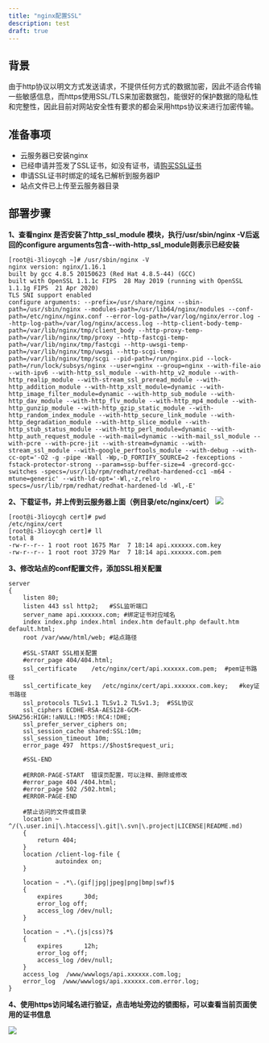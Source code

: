 ```yaml
---
title: "nginx配置SSL"
description: test
draft: true
---
```


## 背景

由于http协议以明文方式发送请求，不提供任何方式的数据加密，因此不适合传输一些敏感信息，而https使用SSL/TLS来加密数据包，能很好的保护数据的隐私性和完整性，因此目前对网站安全性有要求的都会采用https协议来进行加密传输。

## 准备事项

* 云服务器已安装nginx
* 已经申请并签发了SSL证书，如没有证书，请[购买SSL证书](https://console.qingcloud.com/ssl_certificates)
* 申请SSL证书时绑定的域名已解析到服务器IP
* 站点文件已上传至云服务器目录

## 部署步骤

**1、查看nginx 是否安装了http_ssl_module 模块，执行/usr/sbin/nginx -V后返回的configure arguments包含--with-http_ssl_module则表示已经安装**

```shell
[root@i-3lioycgh ~]# /usr/sbin/nginx -V
nginx version: nginx/1.16.1
built by gcc 4.8.5 20150623 (Red Hat 4.8.5-44) (GCC) 
built with OpenSSL 1.1.1c FIPS  28 May 2019 (running with OpenSSL 1.1.1g FIPS  21 Apr 2020)
TLS SNI support enabled
configure arguments: --prefix=/usr/share/nginx --sbin-path=/usr/sbin/nginx --modules-path=/usr/lib64/nginx/modules --conf-path=/etc/nginx/nginx.conf --error-log-path=/var/log/nginx/error.log --http-log-path=/var/log/nginx/access.log --http-client-body-temp-path=/var/lib/nginx/tmp/client_body --http-proxy-temp-path=/var/lib/nginx/tmp/proxy --http-fastcgi-temp-path=/var/lib/nginx/tmp/fastcgi --http-uwsgi-temp-path=/var/lib/nginx/tmp/uwsgi --http-scgi-temp-path=/var/lib/nginx/tmp/scgi --pid-path=/run/nginx.pid --lock-path=/run/lock/subsys/nginx --user=nginx --group=nginx --with-file-aio --with-ipv6 --with-http_ssl_module --with-http_v2_module --with-http_realip_module --with-stream_ssl_preread_module --with-http_addition_module --with-http_xslt_module=dynamic --with-http_image_filter_module=dynamic --with-http_sub_module --with-http_dav_module --with-http_flv_module --with-http_mp4_module --with-http_gunzip_module --with-http_gzip_static_module --with-http_random_index_module --with-http_secure_link_module --with-http_degradation_module --with-http_slice_module --with-http_stub_status_module --with-http_perl_module=dynamic --with-http_auth_request_module --with-mail=dynamic --with-mail_ssl_module --with-pcre --with-pcre-jit --with-stream=dynamic --with-stream_ssl_module --with-google_perftools_module --with-debug --with-cc-opt='-O2 -g -pipe -Wall -Wp,-D_FORTIFY_SOURCE=2 -fexceptions -fstack-protector-strong --param=ssp-buffer-size=4 -grecord-gcc-switches -specs=/usr/lib/rpm/redhat/redhat-hardened-cc1 -m64 -mtune=generic' --with-ld-opt='-Wl,-z,relro -specs=/usr/lib/rpm/redhat/redhat-hardened-ld -Wl,-E'
```
**2、下载证书，并上传到云服务器上面（例目录/etc/nginx/cert）**
![](../../_images/nginx_https1.png)

```
[root@i-3lioycgh cert]# pwd
/etc/nginx/cert
[root@i-3lioycgh cert]# ll
total 8
-rw-r--r-- 1 root root 1675 Mar  7 18:14 api.xxxxxx.com.key
-rw-r--r-- 1 root root 3729 Mar  7 18:14 api.xxxxxx.com.pem
```
**3、修改站点的conf配置文件，添加SSL相关配置**
```
server
{
    listen 80;
	listen 443 ssl http2;	#SSL监听端口
    server_name api.xxxxxx.com;	#绑定证书对应域名
    index index.php index.html index.htm default.php default.htm default.html;
    root /var/www/html/web;	#站点路径
    
    #SSL-START SSL相关配置
    #error_page 404/404.html;
    ssl_certificate    /etc/nginx/cert/api.xxxxxx.com.pem;	#pem证书路径
    ssl_certificate_key   /etc/nginx/cert/api.xxxxxx.com.key;	#key证书路径
    ssl_protocols TLSv1.1 TLSv1.2 TLSv1.3;	#SSL协议
    ssl_ciphers ECDHE-RSA-AES128-GCM-SHA256:HIGH:!aNULL:!MD5:!RC4:!DHE;
    ssl_prefer_server_ciphers on;
    ssl_session_cache shared:SSL:10m;
    ssl_session_timeout 10m;
    error_page 497  https://$host$request_uri;

    #SSL-END
    
    #ERROR-PAGE-START  错误页配置，可以注释、删除或修改
    #error_page 404 /404.html;
    #error_page 502 /502.html;
    #ERROR-PAGE-END
    
    #禁止访问的文件或目录
    location ~ ^/(\.user.ini|\.htaccess|\.git|\.svn|\.project|LICENSE|README.md)
    {
        return 404;
    }
    location /client-log-file {
             autoindex on;
    }
    
    location ~ .*\.(gif|jpg|jpeg|png|bmp|swf)$
    {
        expires      30d;
        error_log off;
        access_log /dev/null;
    }
    
    location ~ .*\.(js|css)?$
    {
        expires      12h;
        error_log off;
        access_log /dev/null; 
    }
    access_log  /www/wwwlogs/api.xxxxxx.com.log;
    error_log  /www/wwwlogs/api.xxxxxx.com.error.log;
}
```
**4、使用https访问域名进行验证，点击地址旁边的锁图标，可以查看当前页面使用的证书信息**

![](../../_images/nginx_https2.png)